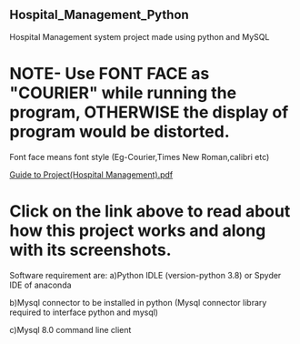 ## Hospital_Management_Python
Hospital Management system project made using python and MySQL

# NOTE- Use FONT FACE as "COURIER"  while running the program,  OTHERWISE the display of program would be distorted. 
Font face means font style (Eg-Courier,Times New Roman,calibri etc)

[Guide to Project(Hospital Management).pdf](https://github.com/Ravikant2003/Hospital_Management_Python/files/7515684/Guide.to.Project.Hospital.Management.pdf)
# Click on the link above to read about how this project works and along with its screenshots. 

Software requirement are:
a)Python IDLE (version-python 3.8) or Spyder IDE of anaconda 

b)Mysql connector to be installed in python (Mysql connector library required to interface python and mysql)

c)Mysql 8.0 command line client

